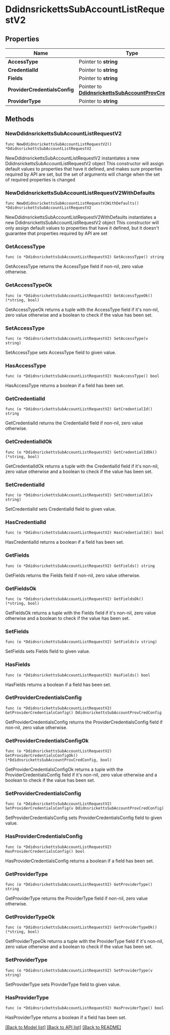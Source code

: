 # DdidnsrickettsSubAccountListRequestV2

## Properties

Name | Type | Description | Notes
------------ | ------------- | ------------- | -------------
**AccessType** | Pointer to **string** |  | [optional] 
**CredentialId** | Pointer to **string** |  | [optional] 
**Fields** | Pointer to **string** | atlas.api.field_selection | [optional] 
**ProviderCredentialsConfig** | Pointer to [**DdidnsrickettsSubAccountProvCredConfig**](DdidnsrickettsSubAccountProvCredConfig.md) |  | [optional] 
**ProviderType** | Pointer to **string** |  | [optional] 

## Methods

### NewDdidnsrickettsSubAccountListRequestV2

`func NewDdidnsrickettsSubAccountListRequestV2() *DdidnsrickettsSubAccountListRequestV2`

NewDdidnsrickettsSubAccountListRequestV2 instantiates a new DdidnsrickettsSubAccountListRequestV2 object
This constructor will assign default values to properties that have it defined,
and makes sure properties required by API are set, but the set of arguments
will change when the set of required properties is changed

### NewDdidnsrickettsSubAccountListRequestV2WithDefaults

`func NewDdidnsrickettsSubAccountListRequestV2WithDefaults() *DdidnsrickettsSubAccountListRequestV2`

NewDdidnsrickettsSubAccountListRequestV2WithDefaults instantiates a new DdidnsrickettsSubAccountListRequestV2 object
This constructor will only assign default values to properties that have it defined,
but it doesn't guarantee that properties required by API are set

### GetAccessType

`func (o *DdidnsrickettsSubAccountListRequestV2) GetAccessType() string`

GetAccessType returns the AccessType field if non-nil, zero value otherwise.

### GetAccessTypeOk

`func (o *DdidnsrickettsSubAccountListRequestV2) GetAccessTypeOk() (*string, bool)`

GetAccessTypeOk returns a tuple with the AccessType field if it's non-nil, zero value otherwise
and a boolean to check if the value has been set.

### SetAccessType

`func (o *DdidnsrickettsSubAccountListRequestV2) SetAccessType(v string)`

SetAccessType sets AccessType field to given value.

### HasAccessType

`func (o *DdidnsrickettsSubAccountListRequestV2) HasAccessType() bool`

HasAccessType returns a boolean if a field has been set.

### GetCredentialId

`func (o *DdidnsrickettsSubAccountListRequestV2) GetCredentialId() string`

GetCredentialId returns the CredentialId field if non-nil, zero value otherwise.

### GetCredentialIdOk

`func (o *DdidnsrickettsSubAccountListRequestV2) GetCredentialIdOk() (*string, bool)`

GetCredentialIdOk returns a tuple with the CredentialId field if it's non-nil, zero value otherwise
and a boolean to check if the value has been set.

### SetCredentialId

`func (o *DdidnsrickettsSubAccountListRequestV2) SetCredentialId(v string)`

SetCredentialId sets CredentialId field to given value.

### HasCredentialId

`func (o *DdidnsrickettsSubAccountListRequestV2) HasCredentialId() bool`

HasCredentialId returns a boolean if a field has been set.

### GetFields

`func (o *DdidnsrickettsSubAccountListRequestV2) GetFields() string`

GetFields returns the Fields field if non-nil, zero value otherwise.

### GetFieldsOk

`func (o *DdidnsrickettsSubAccountListRequestV2) GetFieldsOk() (*string, bool)`

GetFieldsOk returns a tuple with the Fields field if it's non-nil, zero value otherwise
and a boolean to check if the value has been set.

### SetFields

`func (o *DdidnsrickettsSubAccountListRequestV2) SetFields(v string)`

SetFields sets Fields field to given value.

### HasFields

`func (o *DdidnsrickettsSubAccountListRequestV2) HasFields() bool`

HasFields returns a boolean if a field has been set.

### GetProviderCredentialsConfig

`func (o *DdidnsrickettsSubAccountListRequestV2) GetProviderCredentialsConfig() DdidnsrickettsSubAccountProvCredConfig`

GetProviderCredentialsConfig returns the ProviderCredentialsConfig field if non-nil, zero value otherwise.

### GetProviderCredentialsConfigOk

`func (o *DdidnsrickettsSubAccountListRequestV2) GetProviderCredentialsConfigOk() (*DdidnsrickettsSubAccountProvCredConfig, bool)`

GetProviderCredentialsConfigOk returns a tuple with the ProviderCredentialsConfig field if it's non-nil, zero value otherwise
and a boolean to check if the value has been set.

### SetProviderCredentialsConfig

`func (o *DdidnsrickettsSubAccountListRequestV2) SetProviderCredentialsConfig(v DdidnsrickettsSubAccountProvCredConfig)`

SetProviderCredentialsConfig sets ProviderCredentialsConfig field to given value.

### HasProviderCredentialsConfig

`func (o *DdidnsrickettsSubAccountListRequestV2) HasProviderCredentialsConfig() bool`

HasProviderCredentialsConfig returns a boolean if a field has been set.

### GetProviderType

`func (o *DdidnsrickettsSubAccountListRequestV2) GetProviderType() string`

GetProviderType returns the ProviderType field if non-nil, zero value otherwise.

### GetProviderTypeOk

`func (o *DdidnsrickettsSubAccountListRequestV2) GetProviderTypeOk() (*string, bool)`

GetProviderTypeOk returns a tuple with the ProviderType field if it's non-nil, zero value otherwise
and a boolean to check if the value has been set.

### SetProviderType

`func (o *DdidnsrickettsSubAccountListRequestV2) SetProviderType(v string)`

SetProviderType sets ProviderType field to given value.

### HasProviderType

`func (o *DdidnsrickettsSubAccountListRequestV2) HasProviderType() bool`

HasProviderType returns a boolean if a field has been set.


[[Back to Model list]](../README.md#documentation-for-models) [[Back to API list]](../README.md#documentation-for-api-endpoints) [[Back to README]](../README.md)


